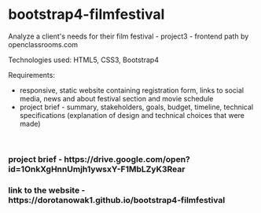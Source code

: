 # bootstrap4-filmfestival

Analyze a client's needs for their film festival - project3 - frontend path by openclassrooms.com


Technologies used: HTML5, CSS3, Bootstrap4


Requirements: 
<ul>
  <li> responsive, static website containing registration form, links to social media, news and about festival section and movie schedule </li>
  <li> project brief - summary, stakeholders, goals, budget, timeline, technical specifications (explanation of design and technical choices that were made) </li> 
  </ul>
    


<br/> 

<h3> project brief - https://drive.google.com/open?id=1OnkXgHnnUmjh1ywsxY-F1MbLZyK3Rear </h3> 
<h3> link to the website - https://dorotanowak1.github.io/bootstrap4-filmfestival </h3> 
